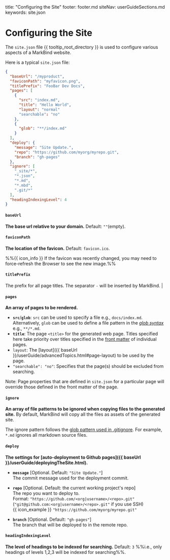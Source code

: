 <frontmatter>
  title: "Configuring the Site"
  footer: footer.md
  siteNav: userGuideSections.md
  keywords: site.json
</frontmatter>

<include src="../common/header.md" />

<div class="website-content">

# Configuring the Site

<span class="lead">

The `site.json` file {{ tooltip_root_directory }} is used to configure various aspects of a MarkBind website.
</span>

Here is a typical `site.json` file:

```json
{
  "baseUrl": "/myproduct",
  "faviconPath": "myfavicon.png",
  "titlePrefix": "FooBar Dev Docs",
  "pages": [
    {
      "src": "index.md",
      "title": "Hello World",
      "layout": "normal"
      "searchable": "no"
    },
    {
      "glob": "**/index.md"
    }
  ],
  "deploy": {
    "message": "Site Update.",
    "repo": "https://github.com/myorg/myrepo.git",
    "branch": "gh-pages"
  },
  "ignore": [
    "_site/*",
    "*.json",
    "*.md",
    "*.mbd",
    ".git/*"
  ],
  "headingIndexingLevel": 4
}
```

#### **`baseUrl`**

**The base url relative to your domain.** Default: `""`(empty).

<include src="deployingTheSite.md#warning-about-baseUrl" />


#### **`faviconPath`**

**The location of the favicon.** Default: `favicon.ico`.

<div class="indented">

%%{{ icon_info }} If the favicon was recently changed, you may need to force-refresh the Browser to see the new image.%%

</div>


#### **`titlePrefix`**

The prefix for all page titles. The separator <code>-</code> will be inserted by MarkBind. |


#### **`pages`**

**An array of pages to be rendered.**

* **`src`**/**`glob`**: `src` can be used to specify a file e.g., `docs/index.md`.<br>
    Alternatively, `glob` can be used to define a file pattern in the [_glob syntax_](https://en.wikipedia.org/wiki/Glob_(programming)) e.g., `**/*.md`.
* **`title`**: The page `<title>` for the generated web page. Titles specified here take priority over titles specified in the [front matter](addingPages.html#front-matter) of individual pages.
* `layout`: The [layout]({{ baseUrl }}/userGuide/advancedTopics.html#page-layout) to be used by the page.
* `"searchable": "no"`: Specifies that the page(s) should be excluded from searching.

<span id="page-property-overriding">
<box type="warning">

Note: Page properties that are defined in `site.json` for a particular page will override those defined in the front matter of the page.
</box>
</span>

#### **`ignore`**

**An array of file patterns to be ignored when copying files to the generated site.** By default, MarkBind will copy all the files as assets of the generated site.

The ignore pattern follows the [glob pattern used in .gitignore](https://git-scm.com/docs/gitignore#_pattern_format). For example, `*.md` ignores all markdown source files.

<div id="site-json-deploy">

#### **`deploy`**

**The settings for [auto-deployment to Github pages]({{ baseUrl }}/userGuide/deployingTheSite.html).**

* **`message`** [Optional. Default: `"Site Update."`]<br>
  The commit message used for the deployment commit.

* **`repo`** [Optional. Default: the current working project's repo]<br>
  The repo you want to deploy to.<br>
  Format: `"https://github.com/<org|username>/<repo>.git"` (`"git@github.com:<org|username>/<repo>.git"` if you use SSH)<br>
  {{ icon_example }} `"https://github.com/myorg/myrepo.git"`

* **`branch`** [Optional. Default: `"gh-pages"`]<br>
  The branch that will be deployed to in the remote repo.
</div>

#### **`headingIndexingLevel`**

**The level of headings to be indexed for searching.** Default: `3` %%i.e., only headings of levels 1,2,3 will be indexed for searching%%.

</div>
